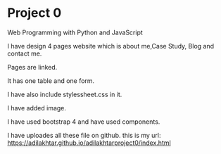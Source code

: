 # Project 0

Web Programming with Python and JavaScript

I have design 4 pages website which is about me,Case Study, Blog and contact me.

Pages are linked.

It has one table and one form.

I have also include stylessheet.css in it.

I have added image.

I have used bootstrap 4 and have used components.

I have uploades all these file on github.
this is my url: https://adilakhtar.github.io/adilakhtarproject0/index.html
